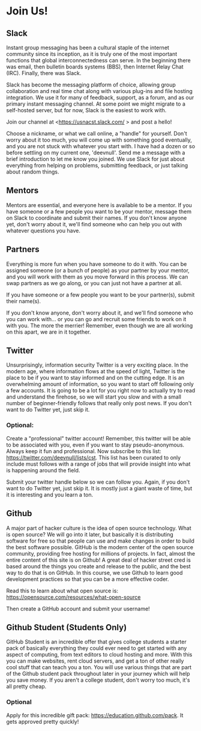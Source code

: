 # Join Us!

## Slack
Instant group messaging has been a cultural staple of the internet community since its inception, as it is truly one of the most important functions that global interconnectedness can serve. In the beginning there was email, then bulletin boards systems (BBS), then Internet Relay Chat (IRC). Finally, there was Slack.

Slack has become the messaging platform of choice, allowing group collaboration and real time chat along with various plug-ins and file hosting integration. We use it for many of feedback, support, as a forum, and as our primary instant messaging channel. At some point we might migrate to a self-hosted server, but for now, Slack is the easiest to work with.

Join our channel at <https://usnacst.slack.com/  <CHANGETOROCKETLAUNCHPLZ>> and post a hello!

 Choose a nickname, or what we call online, a "handle" for yourself. Don't worry about it too much, you will come up with something good eventually, and you are not stuck with whatever you start with. I have had a dozen or so before settling on my current one, 'deevnull'. Send me a message with a brief introduction to let me know you joined. We use Slack for just about everything from helping on problems, submitting feedback, or just talking about random things.

## Mentors

Mentors are essential, and everyone here is available to be a mentor. If you have someone or a few people you want to be your mentor, message them on Slack to coordinate and submit their names. If you don't know anyone yet, don't worry about it, we'll find someone who can help you out with whatever questions you have.

## Partners
Everything is more fun when you have someone to do it with. You can be assigned someone (or a bunch of people) as your partner by your mentor, and you will work with them as you move forward in this process. We can swap partners as we go along, or you can just not have a partner at all.

If you have someone or a few people you want to be your partner(s), submit their name(s).

If you don't know anyone, don't worry about it, and we'll find someone who you can work with... or you can go and recruit some friends to work on it with you. The more the merrier! Remember, even though we are all working on this apart, we are in it together.

## Twitter
Unsurprisingly, information security Twitter is a very exciting place. In the modern age, where information flows at the speed of light, Twitter is the place to be if you want to stay informed and on the cutting edge. It is an overwhelming amount of information, so you want to start off following only a few accounts. It is going to be a lot for you right now to actually try to read and understand the firehose, so we will start you slow and with a small number of beginner-friendly follows that really only post news. If you don't want to do Twitter yet, just skip it.

### Optional:
Create a "professional" twitter account! Remember, this twitter will be able to be associated with you, even if you want to stay pseudo-anonymous. Always keep it fun and professional. Now subscribe to this list: <https://twitter.com/deevnull/lists/cst>. This list has been curated to only include must follows with a range of jobs that will provide insight into what is happening around the field.

Submit your twitter handle below so we can follow you. Again, if you don't want to do Twitter yet, just skip it. It is mostly just a giant waste of time, but it is interesting and you learn a ton.

## Github
A major part of hacker culture is the idea of open source technology. What is open source? We will go into it later, but basically it is distributing software for free so that people can use and make changes in order to build the best software possible. GitHub is the modern center of the open source community, providing free hosting for millions of projects. In fact, almost the entire content of this site is on Github! A great deal of hacker street cred is based around the things you create and release to the public, and the best way to do that is on GitHub. In this course, we use Github to learn good development practices so that you can be a more effective coder.

Read this to learn about what open source is: <https://opensource.com/resources/what-open-source>

Then create a GitHub account and submit your username!

## Github Student (Students Only)
GitHub Student is an incredible offer that gives college students a starter pack of basically everything they could ever need to get started with any aspect of computing, from text editors to cloud hosting and more. With this you can make websites, rent cloud servers, and get a ton of other really cool stuff that can teach you a ton. You will use various things that are part of the Github student pack throughout later in your journey which will help you save money. If you aren't a college student, don't worry too much, it's all pretty cheap.

### Optional
Apply for this incredible gift pack: <https://education.github.com/pack>. It gets approved pretty quickly!
